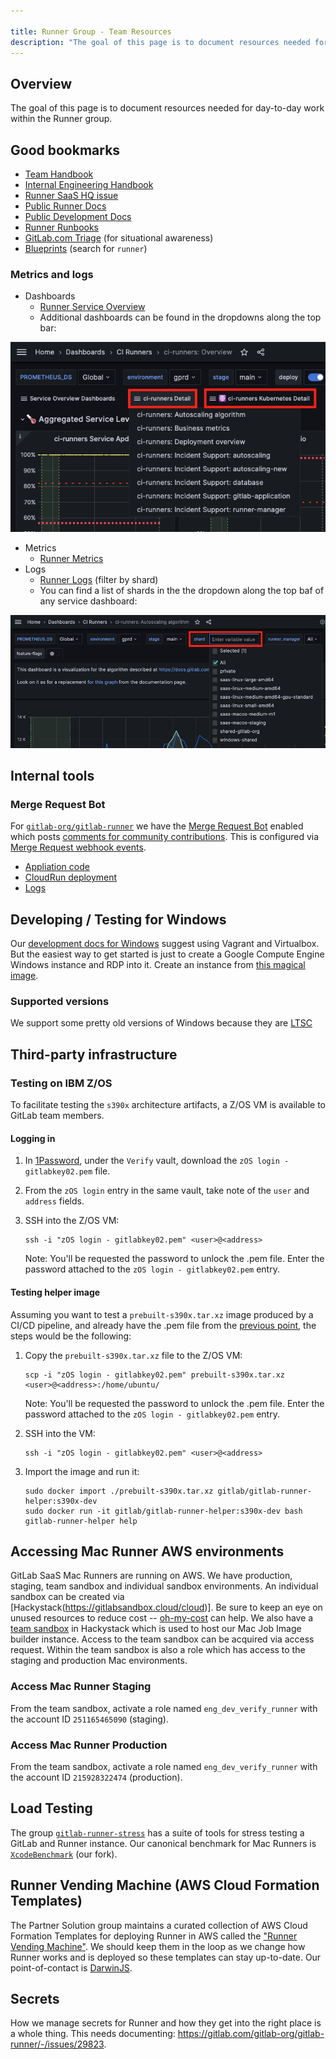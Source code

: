 ```yaml
---

title: Runner Group - Team Resources
description: "The goal of this page is to document resources needed for day-to-day work within the Runner group."
---
```








## Overview

The goal of this page is to document resources needed for day-to-day work within the Runner group.

## Good bookmarks

- [Team Handbook](/handbook/engineering/development/ops/verify/runner/)
- [Internal Engineering Handbook](https://internal.gitlab.com/handbook/engineering/)
- [Runner SaaS HQ issue](https://gitlab.com/groups/gitlab-org/-/epics/9969)
- [Public Runner Docs](https://docs.gitlab.com/runner/)
- [Public Development Docs](https://docs.gitlab.com/runner/development/)
- [Runner Runbooks](https://gitlab.com/gitlab-com/runbooks/-/tree/master/docs/ci-runners)
- [GitLab.com Triage](https://dashboards.gitlab.net/d/RZmbBr7mk/gitlab-triage?orgId=1) (for situational awareness)
- [Blueprints](https://gitlab.com/gitlab-org/gitlab/-/tree/master/doc/architecture/blueprints) (search for `runner`)

### Metrics and logs

- Dashboards
  - [Runner Service Overview](https://dashboards.gitlab.net/d/ci-runners-main/ci-runners-overview?orgId=1)
  - Additional dashboards can be found in the dropdowns along the top bar:

![runner-dashboards](runner-dashboards.png)

- Metrics
  - [Runner Metrics](https://docs.gitlab.com/runner/monitoring/index.html)
- Logs
  - [Runner Logs](https://log.gprd.gitlab.net/goto/3d8891e0-2035-11ee-8afc-c9851e4645c0) (filter by shard)
  - You can find a list of shards in the the dropdown along the top baf of any service dashboard:

![runner-shards](runner-shards.png)

## Internal tools

### Merge Request Bot

For
[`gitlab-org/gitlab-runner`](https://gitlab.com/gitlab-org/gitlab-runner)
we have the [Merge Request
Bot](https://gitlab.com/merge-request-bot/merge-request-bot) enabled which posts
[comments for community
contributions](https://gitlab.com/gitlab-org/gitlab-runner/-/merge_requests/2407#note_411098266).
This is configured via [Merge Request webhook
events](https://gitlab.com/gitlab-org/gitlab-runner/hooks).

- [Appliation code](https://gitlab.com/merge-request-bot/merge-request-bot)
- [CloudRun deployment](https://gitlab.com/gitlab-org/ci-cd/merge-request-bot/infrastructure/cloud-run)
- [Logs](https://console.cloud.google.com/logs/query;query=resource.type%20%3D%20%22cloud_run_revision%22%0Aresource.labels.service_name%20%3D%20%22merge-request-bot%22%0Aresource.labels.location%20%3D%20%22europe-west4%22%0A%20severity%3E%3DDEFAULT%0Atimestamp%3E%3D%222020-09-11T10:25:17.532Z%22%20timestamp%3C%3D%222020-09-11T11:25:17.532Z%22;timeRange=PT1H;summaryFields=:true:32:beginning?customFacets=&scrollTimestamp=2020-09-11T11:25:01.157050000Z&project=group-verify-df9383)

## Developing / Testing for Windows

Our [development docs for Windows](https://docs.gitlab.com/runner/development/#developing-for-windows-on-a-non-windows-environment) suggest using Vagrant and Virtualbox.
But the easiest way to get started is just to create a Google Compute Engine Windows instance and RDP into it.
Create an instance from [this magical image](https://console.cloud.google.com/compute/imagesDetail/projects/group-verify-df9383/global/images/runners-windows-2004-core-containers-beta?project=group-verify-df9383).

### Supported versions

We support some pretty old versions of Windows because they are [LTSC](https://learn.microsoft.com/en-us/lifecycle/products/windows-10-enterprise-ltsc-2019)

## Third-party infrastructure

### Testing on IBM Z/OS

To facilitate testing the `s390x` architecture artifacts,
a Z/OS VM is available to GitLab team members.

#### Logging in

1. In [1Password](/handbook/security/#1password-guide),
   under the `Verify` vault, download the `zOS login - gitlabkey02.pem` file.
1. From the `zOS login` entry in the same vault, take note of the `user` and `address` fields.
1. SSH into the Z/OS VM:

    ```shell
    ssh -i "zOS login - gitlabkey02.pem" <user>@<address>
    ```

   Note: You'll be requested the password to unlock the .pem file. Enter the password attached
   to the `zOS login - gitlabkey02.pem` entry.

#### Testing helper image

Assuming you want to test a `prebuilt-s390x.tar.xz` image produced by a CI/CD pipeline,
and already have the .pem file from the [previous point](#logging-in),
the steps would be the following:

1. Copy the `prebuilt-s390x.tar.xz` file to the Z/OS VM:

    ```shell script
    scp -i "zOS login - gitlabkey02.pem" prebuilt-s390x.tar.xz <user>@<address>:/home/ubuntu/
    ```

   Note: You'll be requested the password to unlock the .pem file. Enter the password attached
   to the `zOS login - gitlabkey02.pem` entry.

1. SSH into the VM:

    ```shell
    ssh -i "zOS login - gitlabkey02.pem" <user>@<address>
    ```

1. Import the image and run it:

    ```shell
    sudo docker import ./prebuilt-s390x.tar.xz gitlab/gitlab-runner-helper:s390x-dev
    sudo docker run -it gitlab/gitlab-runner-helper:s390x-dev bash
    gitlab-runner-helper help
    ```

## Accessing Mac Runner AWS environments

GitLab SaaS Mac Runners are running on AWS.
We have production, staging, team sandbox and individual sandbox environments.
An individual sandbox can be created via [Hackystack(https://gitlabsandbox.cloud/cloud)].
Be sure to keep an eye on unused resources to reduce cost -- [oh-my-cost](https://gitlab.com/josephburnett/oh-my-cost) can help.
We also have a [team sandbox](https://gitlabsandbox.cloud/cloud/accounts/5442c67c-1673-4351-b85d-e366c328bfea) in Hackystack which is used to host our Mac Job Image builder instance.
Access to the team sandbox can be acquired via access request.
Within the team sandbox is also a role which has access to the staging and production Mac environments.

### Access Mac Runner Staging

From the team sandbox, activate a role named `eng_dev_verify_runner` with the account ID `251165465090` (staging).

### Access Mac Runner Production

From the team sandbox, activate a role named `eng_dev_verify_runner` with the account ID `215928322474` (production).

## Load Testing

The group [`gitlab-runner-stress`](https://gitlab.com/gitlab-org/ci-cd/gitlab-runner-stress) has a suite of tools for stress testing a GitLab and Runner instance.
Our canonical benchmark for Mac Runners is [`XcodeBenchmark`](https://gitlab.com/gitlab-org/ci-cd/tests/saas-runners-tests/macos-platform/XcodeBenchmark) (our fork).

## Runner Vending Machine (AWS Cloud Formation Templates)

The Partner Solution group maintains a curated collection of AWS Cloud Formation Templates for deploying Runner in AWS called the ["Runner Vending Machine"](https://gitlab.com/guided-explorations/aws/gitlab-runner-autoscaling-aws-asg#easy-buttons-provided).
We should keep them in the loop as we change how Runner works and is deployed so these templates can stay up-to-date.
Our point-of-contact is [DarwinJS](https://gitlab.slack.com/team/UPCBGABMK).

## Secrets

How we manage secrets for Runner and how they get into the right place is a whole thing.
This needs documenting: https://gitlab.com/gitlab-org/gitlab-runner/-/issues/29823.
